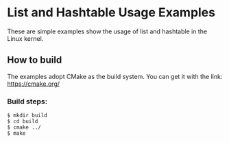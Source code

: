 List and Hashtable Usage Examples
==================================

These are simple examples show the usage of list and hashtable in the Linux kernel.


How to build
------------

The examples adopt CMake as the build system. You can get it with the link: <https://cmake.org/>

### Build steps:

	$ mkdir build
	$ cd build
	$ cmake ../
	$ make

